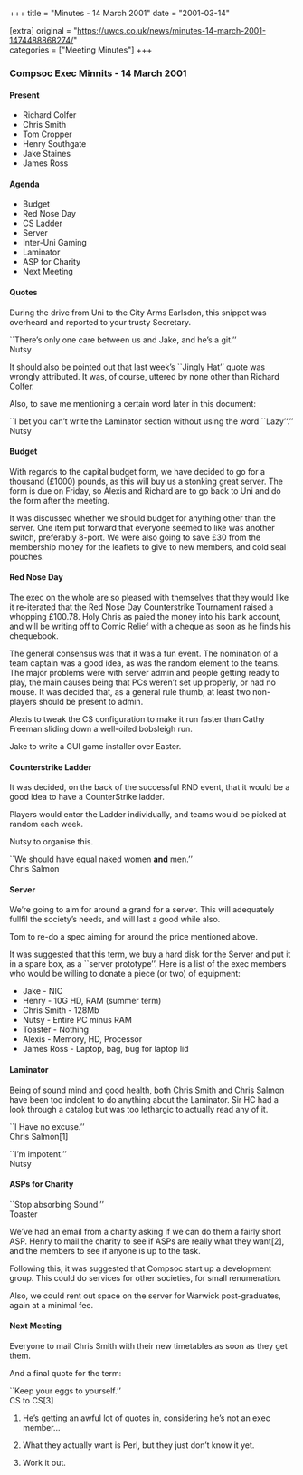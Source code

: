 +++
title = "Minutes - 14 March 2001"
date = "2001-03-14"

[extra]
original = "https://uwcs.co.uk/news/minutes-14-march-2001-1474488868274/"    
categories = ["Meeting Minutes"]
+++

### Compsoc Exec Minnits - 14 March 2001

#### Present

  - Richard Colfer
  - Chris Smith
  - Tom Cropper
  - Henry Southgate
  - Jake Staines
  - James Ross

#### Agenda

  - Budget
  - Red Nose Day
  - CS Ladder
  - Server
  - Inter-Uni Gaming
  - Laminator
  - ASP for Charity
  - Next Meeting

#### Quotes

During the drive from Uni to the City Arms Earlsdon, this snippet was overheard and reported to your trusty Secretary.

\`\`There’s only one care between us and Jake, and he’s a git.’’  
Nutsy

It should also be pointed out that last week’s \`\`Jingly Hat’’ quote was wrongly attributed. It was, of course, uttered by none other than Richard Colfer.

Also, to save me mentioning a certain word later in this document:

\`\`I bet you can’t write the Laminator section without using the word \`\`Lazy’‘.’’  
Nutsy

#### Budget

With regards to the capital budget form, we have decided to go for a thousand (£1000) pounds, as this will buy us a stonking great server. The form is due on Friday, so Alexis and Richard are to go back to Uni and do the form after the meeting.

It was discussed whether we should budget for anything other than the server. One item put forward that everyone seemed to like was another switch, preferably 8-port. We were also going to save £30 from the membership money for the leaflets to give to new members, and cold seal pouches.

#### Red Nose Day

The exec on the whole are so pleased with themselves that they would like it re-iterated that the Red Nose Day Counterstrike Tournament raised a whopping £100.78. Holy Chris as paied the money into his bank account, and will be writing off to Comic Relief with a cheque as soon as he finds his chequebook.

The general consensus was that it was a fun event. The nomination of a team captain was a good idea, as was the random element to the teams. The major problems were with server admin and people getting ready to play, the main causes being that PCs weren’t set up properly, or had no mouse. It was decided that, as a general rule thumb, at least two non-players should be present to admin.

Alexis to tweak the CS configuration to make it run faster than Cathy Freeman sliding down a well-oiled bobsleigh run.

Jake to write a GUI game installer over Easter.

#### Counterstrike Ladder

It was decided, on the back of the successful RND event, that it would be a good idea to have a CounterStrike ladder.

Players would enter the Ladder individually, and teams would be picked at random each week.

Nutsy to organise this.

\`\`We should have equal naked women **and** men.’’  
Chris Salmon

#### Server

We’re going to aim for around a grand for a server. This will adequately fullfil the society’s needs, and will last a good while also.

Tom to re-do a spec aiming for around the price mentioned above.

It was suggested that this term, we buy a hard disk for the Server and put it in a spare box, as a \`\`server prototype’’. Here is a list of the exec members who would be willing to donate a piece (or two) of equipment:

  - Jake - NIC
  - Henry - 10G HD, RAM (summer term)
  - Chris Smith - 128Mb
  - Nutsy - Entire PC minus RAM
  - Toaster - Nothing
  - Alexis - Memory, HD, Processor
  - James Ross - Laptop, bag, bug for laptop lid

#### Laminator

Being of sound mind and good health, both Chris Smith and Chris Salmon have been too indolent to do anything about the Laminator. Sir HC had a look through a catalog but was too lethargic to actually read any of it.

\`\`I Have no excuse.’’  
Chris Salmon\[1\]

\`\`I’m impotent.’’  
Nutsy

#### ASPs for Charity

\`\`Stop absorbing Sound.’’  
Toaster

We’ve had an email from a charity asking if we can do them a fairly short ASP. Henry to mail the charity to see if ASPs are really what they want\[2\], and the members to see if anyone is up to the task.

Following this, it was suggested that Compsoc start up a development group. This could do services for other societies, for small renumeration.

Also, we could rent out space on the server for Warwick post-graduates, again at a minimal fee.

#### Next Meeting

Everyone to mail Chris Smith with their new timetables as soon as they get them.

And a final quote for the term:

\`\`Keep your eggs to yourself.’’  
CS to CS\[3\]

1.  He’s getting an awful lot of quotes in, considering he’s not an exec member…

2.  What they actually want is Perl, but they just don’t know it yet.

3.  Work it out.
